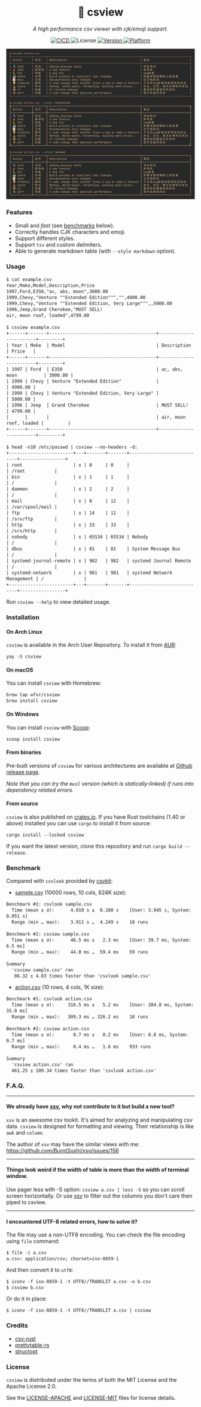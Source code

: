<h1 align="center">📠 csview</h1>
<p align="center">
    <em>A high performance csv viewer with cjk/emoji support.</em>
</p>

<p align="center">
    <a href="https://github.com/wfxr/csview/actions?query=workflow%3ACICD">
        <img src="https://github.com/wfxr/csview/workflows/CICD/badge.svg" alt="CICD"/>
    </a>
    <img src="https://img.shields.io/crates/l/csview.svg" alt="License"/>
    <a href="https://crates.io/crates/csview">
        <img src="https://img.shields.io/crates/v/csview.svg?colorB=319e8c" alt="Version">
    </a>
    <a href="https://github.com/wfxr/csview/releases">
        <img src="https://img.shields.io/badge/platform-%20Linux%20|%20OSX%20|%20Win%20|%20ARM-orange.svg" alt="Platform"/>
    </a>
</p>

<img src="https://raw.githubusercontent.com/wfxr/i/master/csview-screenshot.png" />

### Features

* Small and *fast* (see [benchmarks](#benchmark) below).
* Correctly handles CJK characters and emoji.
* Support different styles.
* Support `tsv` and custom delimiters.
* Able to generate markdown table (with `--style markdown` option).

### Usage
```
$ cat example.csv
Year,Make,Model,Description,Price
1997,Ford,E350,"ac, abs, moon",3000.00
1999,Chevy,"Venture ""Extended Edition""","",4900.00
1999,Chevy,"Venture ""Extended Edition, Very Large""",,5000.00
1996,Jeep,Grand Cherokee,"MUST SELL!
air, moon roof, loaded",4799.00

$ csview example.csv
+------+-------+----------------------------------------+------------------------+---------+
| Year | Make  | Model                                  | Description            | Price   |
+------+-------+----------------------------------------+------------------------+---------+
| 1997 | Ford  | E350                                   | ac, abs, moon          | 3000.00 |
| 1999 | Chevy | Venture "Extended Edition"             |                        | 4900.00 |
| 1999 | Chevy | Venture "Extended Edition, Very Large" |                        | 5000.00 |
| 1996 | Jeep  | Grand Cherokee                         | MUST SELL!             | 4799.00 |
|      |       |                                        | air, moon roof, loaded |         |
+------+-------+----------------------------------------+------------------------+---------+

$ head -n10 /etc/passwd | csview --no-headers -d:
+------------------------+---+-------+-------+----------------------------+-----------------+
| root                   | x | 0     | 0     |                            | /root           |
| bin                    | x | 1     | 1     |                            | /               |
| daemon                 | x | 2     | 2     |                            | /               |
| mail                   | x | 8     | 12    |                            | /var/spool/mail |
| ftp                    | x | 14    | 11    |                            | /srv/ftp        |
| http                   | x | 33    | 33    |                            | /srv/http       |
| nobody                 | x | 65534 | 65534 | Nobody                     | /               |
| dbus                   | x | 81    | 81    | System Message Bus         | /               |
| systemd-journal-remote | x | 982   | 982   | systemd Journal Remote     | /               |
| systemd-network        | x | 981   | 981   | systemd Network Management | /               |
+------------------------+---+-------+-------+----------------------------+-----------------+
```

Run `csview --help` to view detailed usage.

### Installation

#### On Arch Linux

`csview` is available in the Arch User Repository. To install it from [AUR](https://aur.archlinux.org/packages/csview):

```
yay -S csview
```

#### On macOS

You can install `csview` with Homebrew:

```
brew tap wfxr/csview
brew install csview
```

#### On Windows

You can install `csview` with [Scoop](https://scoop.sh/):
```
scoop install csview
```

#### From binaries

Pre-built versions of `csview` for various architectures are available at [Github release page](https://github.com/wfxr/csview/releases).

*Note that you can try the `musl` version (which is statically-linked) if runs into dependency related errors.*

#### From source

`csview` is also published on [crates.io](https://crates.io). If you have Rust toolchains (1.40 or above) installed you can use `cargo` to install it from source:

```
cargo install --locked csview
```

If you want the latest version, clone this repository and run `cargo build --release`.

### Benchmark

Compared with `csvlook` provided by [csvkit](https://github.com/wireservice/csvkit/tree/1.0.5):

- [sample.csv](https://gist.github.com/wfxr/567e890d4db508b3c7630a96b703a57e#file-sample-csv) (10000 rows, 10 cols, 624K size):

```
Benchmark #1: csvlook sample.csv
  Time (mean ± σ):      4.010 s ±  0.100 s    [User: 3.945 s, System: 0.051 s]
  Range (min … max):    3.911 s …  4.249 s    10 runs

Benchmark #2: csview sample.csv
  Time (mean ± σ):      46.5 ms ±   2.3 ms    [User: 39.7 ms, System: 6.5 ms]
  Range (min … max):    44.0 ms …  59.4 ms    59 runs

Summary
  'csview sample.csv' ran
   86.32 ± 4.83 times faster than 'csvlook sample.csv'
```

- [action.csv](https://gist.github.com/wfxr/567e890d4db508b3c7630a96b703a57e#file-action-csv) (10 rows, 4 cols, 1K size):
```
Benchmark #1: csvlook action.csv
  Time (mean ± σ):     316.5 ms ±   5.2 ms    [User: 284.8 ms, System: 35.0 ms]
  Range (min … max):   309.3 ms … 326.2 ms    10 runs

Benchmark #2: csview action.csv
  Time (mean ± σ):       0.7 ms ±   0.2 ms    [User: 0.8 ms, System: 0.7 ms]
  Range (min … max):     0.4 ms …   1.6 ms    933 runs

Summary
  'csview action.csv' ran
  461.25 ± 109.34 times faster than 'csvlook action.csv'
```

### F.A.Q.

---
#### We already have [xsv](https://github.com/BurntSushi/xsv), why not contribute to it but build a new tool?

`xsv` is an awesome csv tookit. It's aimed for analyzing and manipulating csv data.
`csview` is designed for formatting and viewing. Their relationship is like `awk` and `column`.

The author of `xsv` may have the similar views with me: https://github.com/BurntSushi/xsv/issues/156

---
#### Things look weird if the width of table is more than the width of terminal window.

Use pager less with -S option: `csview a.csv | less -S` so you can scroll screen horizontally.
Or use [xsv](https://github.com/BurntSushi/xsv) to filter out the columns you don't care then piped to csview.

---
#### I encountered UTF-8 related errors, how to solve it?

The file may use a non-UTF8 encoding. You can check the file encoding using `file` command:

```
$ file -i a.csv
a.csv: application/csv; charset=iso-8859-1
```
And then convert it to `utf8`:

```
$ iconv -f iso-8859-1 -t UTF8//TRANSLIT a.csv -o b.csv
$ csview b.csv
```

Or do it in place:

```
$ iconv -f iso-8859-1 -t UTF8//TRANSLIT a.csv | csview
```

### Credits

* [csv-rust](https://github.com/BurntSushi/rust-csv)
* [prettytable-rs](https://github.com/phsym/prettytable-rs)
* [structopt](https://github.com/TeXitoi/structopt)

### License

`csview` is distributed under the terms of both the MIT License and the Apache License 2.0.

See the [LICENSE-APACHE](LICENSE-APACHE) and [LICENSE-MIT](LICENSE-MIT) files for license details.
